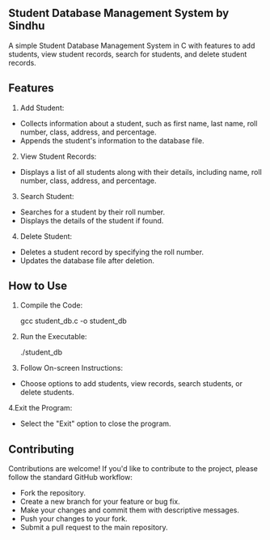 ## Student Database Management System by Sindhu
A simple Student Database Management System in C with features to add students, view student records, search for students, and delete student records.

## Features
1. Add Student:

* Collects information about a student, such as first name, last name, roll number, class, address, and percentage.
* Appends the student's information to the database file.

2. View Student Records:

* Displays a list of all students along with their details, including name, roll number, class, address, and percentage.

3. Search Student:

* Searches for a student by their roll number.
* Displays the details of the student if found.

4. Delete Student:

* Deletes a student record by specifying the roll number.
* Updates the database file after deletion.

## How to Use
1. Compile the Code:

   gcc student_db.c -o student_db

2. Run the Executable:

   ./student_db

3. Follow On-screen Instructions:

* Choose options to add students, view records, search students, or delete students.

4.Exit the Program:

* Select the "Exit" option to close the program.

## Contributing
Contributions are welcome! If you'd like to contribute to the project, please follow the standard GitHub workflow:

* Fork the repository.
* Create a new branch for your feature or bug fix.
* Make your changes and commit them with descriptive messages.
* Push your changes to your fork.
* Submit a pull request to the main repository.
